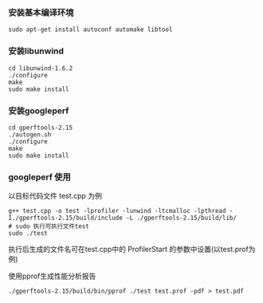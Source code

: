 ### 安装基本编译环境
```
sudo apt-get install autoconf automake libtool
```
### 安装libunwind
```
cd libunwind-1.6.2
./configure
make
sudo make install
```
### 安装googleperf
```
cd gperftools-2.15
./autogen.sh
./configure
make
sudo make install
```



### googleperf 使用
以目标代码文件 test.cpp 为例
```
g++ test.cpp -o test -lprofiler -lunwind -ltcmalloc -lpthread -I./gperftools-2.15/build/include -L ./gperftools-2.15/build/lib/
# sudo 执行可执行文件test
sudo ./test
```
执行后生成的文件名可在test.cpp中的 ProfilerStart 的参数中设置(以test.prof为例)

使用pprof生成性能分析报告
```
./gperftools-2.15/build/bin/pprof ./test test.prof -pdf > test.pdf
```

